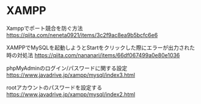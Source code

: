 # XAMPP
Xamppでポート競合を防ぐ方法 
https://qiita.com/neneta0921/items/3c2f9ac8ea9b5bcfc6e6

XAMPPでMySQLを起動しようとStartをクリックした際にエラーが出力された時の対処法 
https://qiita.com/nananari/items/66df067499a0e80e1036

phpMyAdminのログイン/パスワードに関する設定 
https://www.javadrive.jp/xampp/mysql/index3.html

rootアカウントのパスワードを設定する 
https://www.javadrive.jp/xampp/mysql/index2.html
